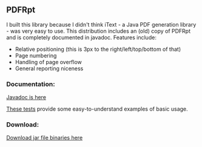 ## PDFRpt

I built this library because I didn't think iText - a Java PDF generation library - was very easy to use. This distribution includes an (old) copy of PDFRpt and is completely documented in javadoc. Features include:

* Relative positioning (this is 3px to the right/left/top/bottom of that)
* Page numbering
* Handling of page overflow
* General reporting niceness

### Documentation:
[Javadoc is here](https://zaboople.github.io/javadoc/pdfrpt/overview-summary.html)

[These tests](https://github.com/zaboople/pdfrpt/tree/master/java/org/tmotte/pdfrpt/test/report) provide some easy-to-understand examples of basic usage.

### Download:
[Download jar file binaries here](https://zaboople.github.io/downloads/pdfrpt.1.0.1.zip)

